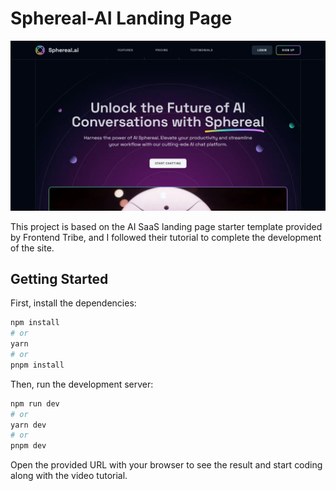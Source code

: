 # Sphereal-AI Landing Page

![SpherealLanding](src/assets/images/sphereal.webp)

This project is based on the AI SaaS landing page starter template provided by Frontend Tribe, and I followed their tutorial to complete the development of the site.

## Getting Started

First, install the dependencies:

```bash
npm install
# or
yarn
# or
pnpm install
```

Then, run the development server:

```bash
npm run dev
# or
yarn dev
# or
pnpm dev
```

Open the provided URL with your browser to see the result and start coding along with the video tutorial.
